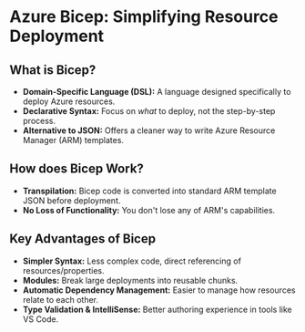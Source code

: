 # Azure Bicep: Simplifying Resource Deployment

## What is Bicep?

- **Domain-Specific Language (DSL):** A language designed specifically to deploy Azure resources.
- **Declarative Syntax:** Focus on _what_ to deploy, not the step-by-step process.
- **Alternative to JSON:** Offers a cleaner way to write Azure Resource Manager (ARM) templates.

## How does Bicep Work?

- **Transpilation:** Bicep code is converted into standard ARM template JSON before deployment.
- **No Loss of Functionality:** You don't lose any of ARM's capabilities.

## Key Advantages of Bicep

- **Simpler Syntax:** Less complex code, direct referencing of resources/properties.
- **Modules:** Break large deployments into reusable chunks.
- **Automatic Dependency Management:** Easier to manage how resources relate to each other.
- **Type Validation & IntelliSense:** Better authoring experience in tools like VS Code.